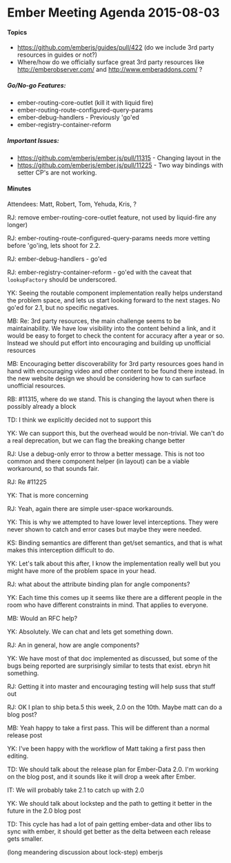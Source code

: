 # Ember Meeting Agenda 2015-08-03

#### Topics

* https://github.com/emberjs/guides/pull/422 (do we include 3rd party resources in guides or not?)
* Where/how do we officially surface great 3rd party resources like http://emberobserver.com/ and http://www.emberaddons.com/ ?

##### Go/No-go Features:

* ember-routing-core-outlet (kill it with liquid fire)
* ember-routing-route-configured-query-params
* ember-debug-handlers - Previously 'go'ed
* ember-registry-container-reform

##### Important Issues:

* https://github.com/emberjs/ember.js/pull/11315 - Changing layout in the
* https://github.com/emberjs/ember.js/pull/11225 - Two way bindings with setter CP's are not working.

#### Minutes

Attendees: Matt, Robert, Tom, Yehuda, Kris, ?


RJ: remove ember-routing-core-outlet feature, not used by liquid-fire any longer)

RJ: ember-routing-route-configured-query-params needs more vetting before 'go'ing, lets shoot for 2.2.

RJ: ember-debug-handlers - go'ed

RJ: ember-registry-container-reform - go'ed with the caveat that `lookupFactory` should be underscored.

YK: Seeing the routable component implementation really helps understand the problem space, and lets us start looking forward to the next stages.  No go'ed for 2.1, but no specific negatives.

MB: Re: 3rd party resources, the main challenge seems to be maintainability. We have low visibility into the content behind a link, and it would be easy to forget to check the content for accuracy after a year or so. Instead we should put effort into encouraging and building up unofficial resources

MB: Encouraging better discoverability for 3rd party resources goes hand in hand with encouraging video and other content to be found there instead. In the new website design we should be considering how to can surface unofficial resources.

RB: #11315, where do we stand. This is changing the layout when there is possibly already a block

TD: I think we explicitly decided not to support this

YK: We can support this, but the overhead would be non-trivial. We can't do a real deprecation, but we can flag the breaking change better

RJ: Use a debug-only error to throw a better message. This is not too common and there component helper (in layout) can be a viable workaround, so that sounds fair.

RJ: Re #11225

YK: That is more concerning

RJ: Yeah, again there are simple user-space workarounds.

YK: This is why we attempted to have lower level interceptions. They were never shown to catch and error cases but maybe they were needed.

KS: Binding semantics are different than get/set semantics, and that is what makes this interception difficult to do.

YK: Let's talk about this after, I know the implementation really well but you might have more of the problem space in your head.

RJ: what about the attribute binding plan for angle components?

YK: Each time this comes up it seems like there are a different people in the room who have different constraints in mind. That applies to everyone.

MB: Would an RFC help?

YK: Absolutely. We can chat and lets get something down.

RJ: An in general, how are angle components?

YK: We have most of that doc implemented as discussed, but some of the bugs being reported are surprisingly similar to tests that exist. ebryn hit something.

RJ: Getting it into master and encouraging testing will help suss that stuff out

RJ: OK I plan to ship beta.5 this week, 2.0 on the 10th. Maybe matt can do a blog post?

MB: Yeah happy to take a first pass. This will be different than a normal release post

YK: I've been happy with the workflow of Matt taking a first pass then editing.

TD: We should talk about the release plan for Ember-Data 2.0. I'm working on the blog post, and it sounds like it will drop a week after Ember.

IT: We will probably take 2.1 to catch up with 2.0

YK: We should talk about lockstep and the path to getting it better in the future in the 2.0 blog post

TD: This cycle has had a lot of pain getting ember-data and other libs to sync with ember, it should get better as the delta between each release gets smaller.

(long meandering discussion about lock-step)
emberjs
